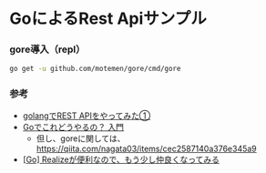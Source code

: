 # GoによるRest Apiサンプル
### gore導入（repl）
```bash
go get -u github.com/motemen/gore/cmd/gore
```
### 参考
* [golangでREST APIをやってみた①](https://qiita.com/katekichi/items/d94e078b376151858ca4)
* [Goでこれどうやるの？ 入門](https://www.slideshare.net/zaruhiroyukisakuraba/go-80884259)
    * 但し、goreに関しては、https://qiita.com/nagata03/items/cec2587140a376e345a9
* [[Go] Realizeが便利なので、もう少し仲良くなってみる](https://qiita.com/enta0701/items/9f60ad18600acab8c93d)